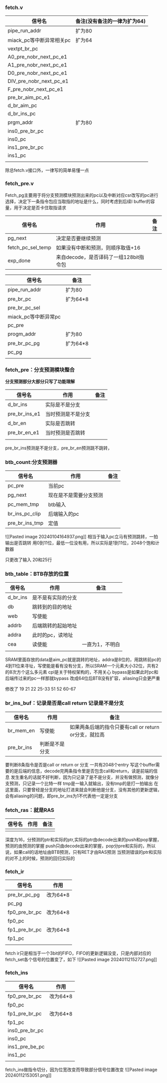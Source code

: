 ### fetch.v
| 信号名 | 备注(没有备注的一律为扩为64) |
| ---- | ---- |
| pipe_run_addr | 扩为80 |
| miack_pc等中断异常相关pc | 扩为64 |
| vextpt_br_pc |  |
| A0_pre_nobr_next_pc_e1 |  |
| A1_pre_nobr_next_pc_e1 |  |
| D0_pre_nobr_next_pc_e1 |  |
| DIV_pre_nobr_next_pc_e1 |  |
| F_pre_nobr_next_pc_e1 |  |
| pre_br_aim_pc_e1 |  |
| d_br_aim_pc |  |
| d_br_ins_pc |  |
| prgm_addr | 扩为80 |
| ins0_pre_br_pc |  |
| ins0_pc |  |
| ins1_pre_br_pc |  |
| ins1_pc |  |
|  |  |

除总fetch.v接口外，一律写的简单易懂一点
### fetch_pre.v
Fetch_pg主要用于将分支预测模块预测出来的pc以及中断对应csr改写的pc进行选择，决定下一条指令包应当取指的地址是什么，同时考虑到后续I buffer的容量，用于决定是否卡住取指请求

| 信号名 | 作用 | 备注 |
| ---- | ---- | ---- |
| pg_next | 决定是否要继续预测 |  |
| fetch_pc_sel_temp | 如果没有中断和预测，则顺序取值+16 |  |
| exp_done | 来自decode，是否译码了一组128bit指令包 |  |

| 信号名 | 备注 |
| ---- | ---- |
| pipe_run_addr | 扩为80 |
| pre_br_pc | 扩为64*8 |
| pre_br_pc_sel |  |
| miack_pc等中断异常pc |  |
| pc_pre |  |
| progm_addr | 扩为80 |
| pre_br_pc_pg | 扩为64*8 |
| pc_pg |  |
|  |  |

### fetch_pre：分支预测模块整合
**分支预测部分大部分只写了功能理解**

| 信号名 | 作用 | 备注 |
| ---- | ---- | ---- |
| d_br_ins | 实际是不是分支 |  |
| pre_br_ins_e1 | 当时预测是不是分支 |  |
| d_br_en | 实际是否跳转 |  |
| pre_br_en_e1 | 当时预测是否跳转 |  |
|  |  |  |
pre_br_ins预测是不是分支，pre_br_en预测跳不跳转，

### btb_count:分支预测器
| 信号名 | 作用 | 备注 |
| ---- | ---- | ---- |
| pc_pre | 当前pc |  |
| pg_next | 现在是不是需要分支预测 |  |
| pc_mem_tmp | btb输入 |  |
| br_ins_pc_clip | 后端输入的pc |  |
| pre_br_ins_tmp | 定值 |  |

![[Pasted image 20240104164937.png]]
相当于输入pc立马有预测跳转，一拍输出是否跳转
用0到11位，最低一位没有用，所以实际是1到11位，2048个饱和计数器

只更改了输入 20和25行

### btb_table：BTB存放的位置
| 信号名 | 作用 | 备注 |
| ---- | ---- | ---- |
| d_br_ins | 是不是有实际的分支 |  |
| db | 跳转到的目的地址 |  |
| web | 写使能 |  |
| addrb | 后端跳转的起始地址 |  |
| addra | 此时的pc，读地址 |  |
| cea | 读使能 | 一直为1，不明白 |
|  |  |  |

SRAM里面存放的data是aim_pc就是跳转的地址，addra是8位的，用跳转前pc的4到11位来寻址，写使能是看有没有分支，所以SRAM一个元素大小32位，共有2的8次方个这么多元素
cpl是关于特权架构的，不用关心
bypass是如果此时pc和后端传过来的pc一样那就bypass
改成64位后BTB没有扩容，aliasing只会更严重

修改了 19 21 22 25-33 51 52 60-67

### br_ins_buf：记录是否是call return 记录是不是分支
| 信号名 | 作用 | 备注 |
| ---- | ---- | ---- |
| br_mem_en | 写使能 | 如果两条后端的指令只要有call or return or分支，就拉高 |
| pre_br_ins | 判断是不是分支 |  |

要判断8条指令是否是call or return or 分支 一共有2048个entry
写这个buffer需要的是后端的信息，decode完两条指令里是否包含call和return，读是前端的信息
发生重名的话就不好判断，因为只记录了是不是分支，并没有做预测，就像分支预测，只记录一个比特一样
tmp是一输入就输出，没有tmp的是打一拍输出
在这里面，只要曾经是分支的地址打进来就会判断他是分支，没有其他的更新逻辑，会有aliasing的问题，即pre_br_ins为1不代表他一定是分支

### fetch_ras：就是RAS
| 信号名 | 作用 | 备注 |
| ---- | ---- | ---- |
|  |  |  |

深度为16，分预测的ptr和实际的ptr,实际的ptr由decode出来的push和pop掌握，预测的由预测的掌握
push只由decode出来的掌握，pop分pre和实际的，所以说，如果call的话地址由BTB预测，只有RET才由RAS预测
当预测错误的ptr和实际的对不上的时候，预测的回归实际的

### fetch_ir
| 信号名 | 作用 |
| ---- | ---- |
| pre_br_pc_pg | 改为64*8 |
| pc_pg |  |
| fp0_pre_br_pc | 改为64*8 |
| fp0_pc |  |
| fp1_pre_br_pc | 改为64*8 |
| fp1_pc |  |
|  |  |
fetch ir只是相当于一个3bit的FIFO，FIFO的更新逻辑没变，只是内部对应的fetch_set各个信号的位置变了，如下
![[Pasted image 20240112152727.png]]

### fetch_ins
| 信号名 | 作用 |
| ---- | ---- |
| fp0_pre_br_pc | 改为64*8 |
| fp0_pc |  |
| fp1_pre_br_pc | 改为64*8 |
| fp1_pc |  |
| ins0_pre_br_pc |  |
| ins0_pc |  |
| ins1_pre_be_pc |  |
| ins1_pc |  |
|  |  |
fetch_ins做指令切分，因为位宽改变而导致部分信号位置改变
![[Pasted image 20240112153051.png]]
